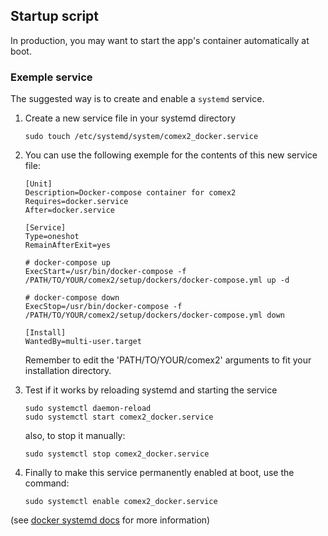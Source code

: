 ## Startup script

In production, you may want to start the app's container automatically at boot.

### Exemple service
The suggested way is to create and enable a `systemd` service.

 1. Create a new service file in your systemd directory
    ```
    sudo touch /etc/systemd/system/comex2_docker.service
    ```
 2. You can use the following exemple for the contents of this new service file:
    ```
    [Unit]
    Description=Docker-compose container for comex2
    Requires=docker.service
    After=docker.service

    [Service]
    Type=oneshot
    RemainAfterExit=yes

    # docker-compose up
    ExecStart=/usr/bin/docker-compose -f /PATH/TO/YOUR/comex2/setup/dockers/docker-compose.yml up -d

    # docker-compose down
    ExecStop=/usr/bin/docker-compose -f /PATH/TO/YOUR/comex2/setup/dockers/docker-compose.yml down

    [Install]
    WantedBy=multi-user.target
    ```
    Remember to edit the 'PATH/TO/YOUR/comex2' arguments to fit your installation directory.

 3. Test if it works by reloading systemd and starting the service
    ```
    sudo systemctl daemon-reload
    sudo systemctl start comex2_docker.service
    ```
    also, to stop it manually:
    ```
    sudo systemctl stop comex2_docker.service
    ```

 4. Finally to make this service permanently enabled at boot, use the command:
    ```
    sudo systemctl enable comex2_docker.service
    ```


(see [docker systemd docs](https://docs.docker.com/engine/admin/host_integration/#systemd) for more information)

